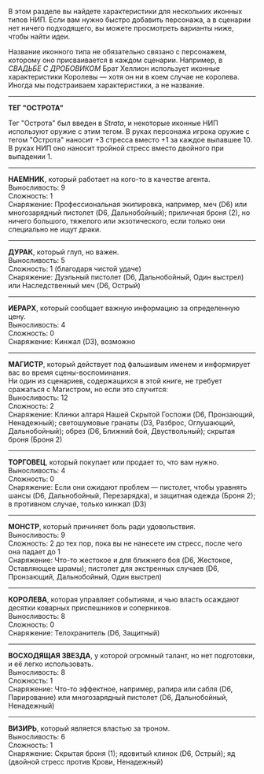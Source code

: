 В этом разделе вы найдете характеристики для нескольких иконных типов НИП. Если вам нужно быстро добавить персонажа, а в сценарии нет ничего подходящего, вы можете просмотреть варианты ниже, чтобы найти идеи.

Название иконного типа не обязательно связано с персонажем, которому оно присваивается в каждом сценарии. Например, в *СВАДЬБЕ С ДРОБОВИКОМ* Брат Хеллион использует иконные характеристики Королевы — хотя он ни в коем случае не королева. Иногда мы подстраиваем характеристики, а не название.

---

**ТЕГ "ОСТРОТА"**

Тег "Острота" был введен в *Strata*, и некоторые иконные НИП используют оружие с этим тегом. В руках персонажа игрока оружие с тегом "Острота" наносит +3 стресса вместо +1 за каждое выпавшее 10. В руках НИП оно наносит тройной стресс вместо двойного при выпадении 1.

---

**НАЕМНИК**, который работает на кого-то в качестве агента.  
Выносливость: 9  
Сложность: 1  
Снаряжение: Профессиональная экипировка, например, меч (D6) или многозарядный пистолет (D6, Дальнобойный); приличная броня (2), но ничего большого, тяжелого или экзотического, если только они специально не ищут драки.

---

**ДУРАК**, который глуп, но важен.  
Выносливость: 5  
Сложность: 1 (благодаря чистой удаче)  
Снаряжение: Дуэльный пистолет (D6, Дальнобойный, Один выстрел) или Наследственный меч (D6, Острый)

---

**ИЕРАРХ**, который сообщает важную информацию за определенную цену.  
Выносливость: 4  
Сложность: 0  
Снаряжение: Кинжал (D3), возможно

---

**МАГИСТР**, который действует под фальшивым именем и информирует вас во время сцены-воспоминания.  
Ни один из сценариев, содержащихся в этой книге, не требует сражаться с Магистром, но если это случится:  
Выносливость: 12  
Сложность: 2  
Снаряжение: Клинки алтаря Нашей Скрытой Госпожи (D6, Пронзающий, Ненадежный); светошумовые гранаты (D3, Разброс, Оглушающий, Дальнобойный); обрез (D6, Ближний бой, Двуствольный); скрытая броня (Броня 2)

---

**ТОРГОВЕЦ**, который покупает или продает то, что вам нужно.  
Выносливость: 4  
Сложность: 0  
Снаряжение: Если они ожидают проблем — пистолет, чтобы уравнять шансы (D6, Дальнобойный, Перезарядка), и защитная одежда (Броня 2); в противном случае, только кинжал (D3)

---

**МОНСТР**, который причиняет боль ради удовольствия.  
Выносливость: 9  
Сложность: 2 до тех пор, пока вы не нанесете им стресс, после чего она падает до 1  
Снаряжение: Что-то жестокое и для ближнего боя (D6, Жестокое, Оставляющее шрамы); пистолет для экстренных случаев (D6, Пронзающий, Дальнобойный, Один выстрел)

---

**КОРОЛЕВА**, которая управляет событиями, и чью власть осаждают десятки коварных приспешников и соперников.  
Выносливость: 8  
Сложность: 0  
Снаряжение: Телохранитель (D6, Защитный)

---

**ВОСХОДЯЩАЯ ЗВЕЗДА**, у которой огромный талант, но нет подготовки, и её легко использовать.  
Выносливость: 8  
Сложность: 1  
Снаряжение: Что-то эффектное, например, рапира или сабля (D6, Парирование) или многозарядный пистолет (D6, Дальнобойный, Ненадежный)

---

**ВИЗИРЬ**, который является властью за троном.  
Выносливость: 6  
Сложность: 1  
Снаряжение: Скрытая броня (1); ядовитый клинок (D6, Острый); яд (двойной стресс против Крови, Ненадежный)